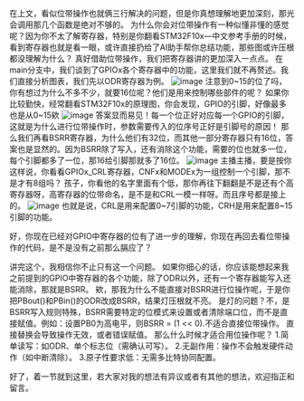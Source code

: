 在上文，看似位带操作也就俩三行解决的问题，但是你真想理解地更加深刻，那光会调用那几个函数是绝对不够的。
为什么你会对位带操作有一种似懂非懂的感觉呢？因为你不太了解寄存器，特别是你翻看STM32F10x—中文参考手册的时候，看到寄存器也就是看一眼，或许直接扔给了AI助手帮你总结功能，那些图或许压根都没理解为什么？
真好借助位带操作，我们把寄存器讲的更加深入一点点。
在main分支中，我们谈到了GPIOx各个寄存器中的功能，这里我们就不再赘述。我们直接分析图表，我们先以ODR寄存器为例。
![image](https://github.com/user-attachments/assets/e1f737f9-0c25-42ea-80ca-5d1962b4a7f5)
注意到0~15的位了吗，你有想过为什么不多不少，就要16位呢？他们是用来控制哪些部件的呢？
如果你比较勤快，经常翻看STM32F10x的原理图，你会发现，GPIO的引脚，好像最多也是从0~15欸
![image](https://github.com/user-attachments/assets/356f5da5-99ff-44c6-b077-357997a6cc34)
答案显而易见！每一个位正好对应每一个GPIO的引脚，这就是为什么进行位带操作时，参数需要传入的位序号正好是引脚号的原因！
那么我们再看BSRR寄存器，为什么他们有32位，而其他一部分寄存器只有16位，答案也是显然的。因为BSRR除了写入，还有消除这个功能，需要的位也就多一位，每个引脚都多了一位，那16给引脚那就多了16位。
![image](https://github.com/user-attachments/assets/47b660ef-78c3-40e7-9637-e28707d3178d)
主播主播，要是按你这样说，你看看GPIOx_CRL寄存器，CNFx和MODEx为一组控制一个引脚，那不是才有8组吗？
孩子，你看他的名字里面有个低，那你再往下翻翻是不是还有个高寄存器呀，高寄存器的位带命名，是不是和CRL一模一样呀。而且序号都是接上的。
![image](https://github.com/user-attachments/assets/674b96f7-4d46-4439-8c70-86bf85f20b95)
也就是说，CRL是用来配置0~7引脚的功能，CRH是用来配置8~15引脚的功能。

好，你现在已经对GPIO中寄存器的位有了进一步的理解，你现在再回去看位带操作的代码，是不是没有之前那么膈应了？

讲完这个，我相信你不止只有这一个问题。
如果你细心的话，你应该能想起来我之前提到的GPIO中寄存器的各个功能，除了ODR以外，还有一个寄存器能写入还能消除，那就是BSRR。
欸，那我为什么不能直接对BSRR进行位操作呢，于是你把PBout()和PBin()的ODR改成BSRR，结果灯压根就不亮。
是灯的问题？不，是BSRR写入规则特殊，BSRR需要特定的位模式来设置或者清除端口位，而不是直接赋值。例如：设置PB0为高电平，则BSRR = (1 << 0).不适合直接位带操作。
直接替换会导致操作无效，或者错误赋值。
那么什么时候才适合用位操作呢？
1.简单读写：如ODR、单个标志位（需确认可写）。
2.无副作用：操作不会触发硬件动作（如中断清除）。
3.原子性要求低：无需多比特协同配置。

好了，着一节就到这里，若大家对我的想法有异议或者有其他的想法，欢迎指正和留言。
